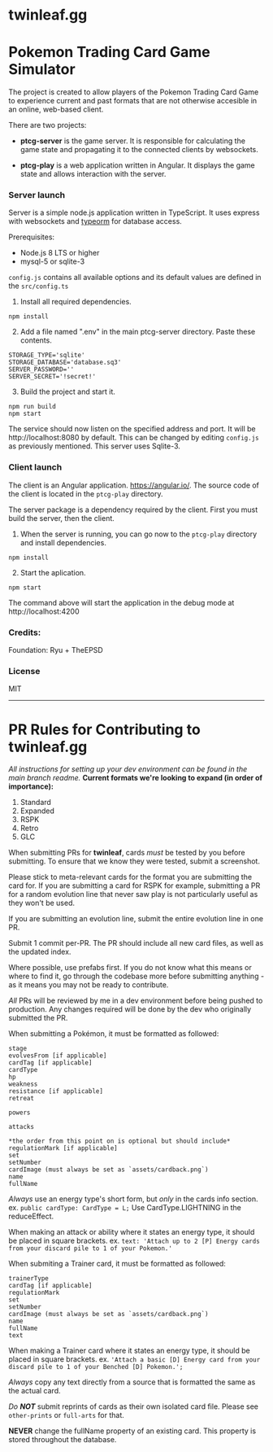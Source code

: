 # twinleaf.gg
# Pokemon Trading Card Game Simulator

The project is created to allow players of the Pokemon Trading Card Game to experience current and past formats that are not otherwise accesible in an online, web-based client.

There are two projects:

* **ptcg-server** is the game server. It is responsible for calculating the game state and propagating it to the connected clients by websockets.

* **ptcg-play** is a web application written in Angular. It displays the game state and allows interaction with the server.

### Server launch

Server is a simple node.js application written in TypeScript. It uses express with websockets and [typeorm](https://typeorm.io/#/) for database access.

Prerequisites:
* Node.js 8 LTS or higher
* mysql-5 or sqlite-3

`config.js` contains all available options and its default values are defined in the `src/config.ts`

1. Install all required dependencies.

```
npm install
```

2. Add a file named ".env" in the main ptcg-server directory. Paste these contents.

```
STORAGE_TYPE='sqlite'
STORAGE_DATABASE='database.sq3'
SERVER_PASSWORD=''
SERVER_SECRET='!secret!'
```

3. Build the project and start it.

```
npm run build
npm start
```

The service should now listen on the specified address and port. It will be http://localhost:8080 by default. This can be changed by editing `config.js` as previously mentioned. This server uses Sqlite-3.

### Client launch

The client is an Angular application.
https://angular.io/. 
The source code of the client is located in the `ptcg-play` directory.

The server package is a dependency required by the client. First you must build the server, then the client.

1. When the server is running, you can go now to the `ptcg-play` directory and install dependencies.

```
npm install
```

2. Start the aplication.

```
npm start
```

The command above will start the application in the debug mode at http://localhost:4200

### Credits:

Foundation: Ryu + TheEPSD

### License
MIT

-------

# **PR Rules for Contributing to twinleaf.gg**
*All instructions for setting up your dev environment can be found in the main branch readme.*
**Current formats we're looking to expand (in order of importance):**
1. Standard
2. Expanded
3. RSPK
4. Retro
5. GLC

When submitting PRs for **twinleaf**, cards *must* be tested by you before submitting. To ensure that we know they were tested, submit a screenshot.

Please stick to meta-relevant cards for the format you are submitting the card for. If you are submitting a card for RSPK for example, submitting a PR for a random evolution line that never saw play is not particularly useful as they won't be used. 

If you are submitting an evolution line, submit the entire evolution line in one PR. 

Submit 1 commit per-PR. The PR should include all new card files, as well as the updated index. 

Where possible, use prefabs first. If you do not know what this means or where to find it, go through the codebase more before submitting anything - as it means you may not be ready to contribute.

*All* PRs will be reviewed by me in a dev environment before being pushed to production. Any changes required will be done by the dev who originally submitted the PR.

When submitting a Pokémon, it must be formatted as followed:
```
stage
evolvesFrom [if applicable]
cardTag [if applicable]
cardType
hp
weakness
resistance [if applicable]
retreat

powers

attacks

*the order from this point on is optional but should include*
regulationMark [if applicable]
set
setNumber
cardImage (must always be set as `assets/cardback.png`)
name
fullName
```

*Always* use an energy type's short form, but *only* in the cards info section.
ex.
```public cardType: CardType = L;```
Use CardType.LIGHTNING in the reduceEffect.

When making an attack or ability where it states an energy type, it should be placed in square brackets. 
ex.
```text: 'Attach up to 2 [P] Energy cards from your discard pile to 1 of your Pokemon.'```


When submiting a Trainer card, it must be formatted as followed:
```
trainerType
cardTag [if applicable]
regulationMark
set
setNumber
cardImage (must always be set as `assets/cardback.png`)
name
fullName
text
```

When making a Trainer card where it states an energy type, it should be placed in square brackets. 
ex.
```'Attach a basic [D] Energy card from your discard pile to 1 of your Benched [D] Pokemon.';```

*Always* copy any text directly from a source that is formatted the same as the actual card.

*Do **NOT*** submit reprints of cards as their own isolated card file. Please see `other-prints` or `full-arts` for that. 

**NEVER** change the fullName property of an existing card. This property is stored throughout the database.
